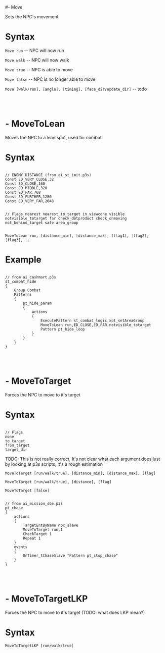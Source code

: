 #- Move
<p>Sets the NPC's movement
<h1>Syntax</h1>
<p><code class="language-js">Move run</code> -- NPC will now run
<p><code class="language-js">Move walk</code> -- NPC will now walk
<p><code class="language-js">Move true</code> -- NPC is able to move
<p><code class="language-js">Move false</code> -- NPC is no longer able to move
<p><code class="language-js">Move [walk/run], [angle], [timing], [face_dir/update_dir]</code> -- todo

<br><br><h1>- MoveToLean</h1>
<p>Moves the NPC to a lean spot, used for combat
<h1>Syntax</h1>
<pre><code class="language-js">
// ENEMY DISTANCE (from ai_st_init.p3s)
Const ED_VERY_CLOSE,32
Const ED_CLOSE,160
Const ED_MIDDLE,320
Const ED_FAR,768
Const ED_FURTHER,1280
Const ED_VERY_FAR,2048

// Flags
nearest
nearest_to_target
in_viewcone
visible
notvisible_totarget
far
check_dotproduct
check_onmoving
not_behind_target
safe
area_group
</code></pre>
<p><code class="language-js">MoveToLean run, [distance_min], [distance_max], [flag1], [flag2], [flag3], ..</code>
<h1>Example</h1>
<pre><code class="language-js">
// from ai_cashmart.p3s
st_combat_hide
{
	Group Combat
	Patterns
	{
		pt_hide_param
		{
			actions 
			{
				ExecutePattern st_combat_logic.xpt_setAreaGroup
				MoveToLean run,ED_CLOSE,ED_FAR,notvisible_totarget
				Pattern pt_hide_loop
			}
		}
	}
}
</code></pre>

<br><br><h1>- MoveToTarget</h1>
<p>Forces the NPC to move to it's target
<h1>Syntax</h1>
<pre><code class="language-js">
// Flags
none
to_target
from_target
target_dir
</code></pre>
<p>TODO: This is not really correct, It's not clear what each argument does just by looking at p3s scripts, it's a rough estimation
<p><code class="language-js">MoveToTarget [run/walk/true], [distance_min], [distance_max], [flag]</code>
<p><code class="language-js">MoveToTarget [run/walk/true], [distance], [flag]</code>
<p><code class="language-js">MoveToTarget [false]</code>
<pre><code class="language-js">
// from ai_mission_sbe.p3s
pt_chase
{
	actions
	{
		TargetEntByName npc_slave
		MoveToTarget run,1
		CheckTarget 1
		Repeat 1
	}
	events
	{
		OnTimer_tChaseSlave "Pattern pt_stop_chase"
	}
}
</code></pre>

<br><br><h1>- MoveToTargetLKP</h1>
<p>Forces the NPC to move to it's target (TODO: what does LKP mean?)
<h1>Syntax</h1>
<p><code class="language-js">MoveToTargetLKP [run/walk/true]</code>